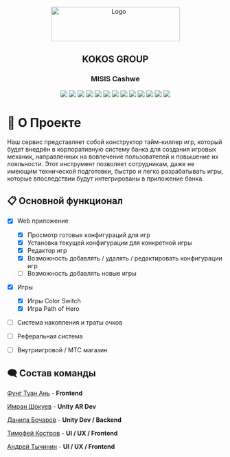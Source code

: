<br />
<div align="center">
    <img src="media/logo.svg" alt="Logo" width="300" height="80">
  <h2 align="center">KOKOS GROUP</h2>
  <h3 align="center">MISIS Cashwe</h3>
</div>

<div align="center">

<img src="https://img.shields.io/badge/c%23-%23239120.svg?style=for-the-badge&logo=csharp&logoColor=white">
<img src="https://img.shields.io/badge/python-3670A0?style=for-the-badge&logo=python&logoColor=ffdd54">
<img src="https://img.shields.io/badge/unity-%23000000.svg?style=for-the-badge&logo=unity&logoColor=white">
<img src="https://img.shields.io/badge/FastAPI-005571?style=for-the-badge&logo=fastapi">
<img src="https://img.shields.io/badge/MongoDB-%234ea94b.svg?style=for-the-badge&logo=mongodb&logoColor=white">
<img src="https://img.shields.io/badge/postgres-%23316192.svg?style=for-the-badge&logo=postgresql&logoColor=white">
<img src="https://img.shields.io/badge/WebGL-990000?logo=webgl&logoColor=white&style=for-the-badge">
<img src="https://img.shields.io/badge/figma-%23F24E1E.svg?style=for-the-badge&logo=figma&logoColor=white">
<img src="https://img.shields.io/badge/nginx-%23009639.svg?style=for-the-badge&logo=nginx&logoColor=white">
<img src="https://img.shields.io/badge/docker-%230db7ed.svg?style=for-the-badge&logo=docker&logoColor=white">
<img src="https://img.shields.io/badge/git-%23F05033.svg?style=for-the-badge&logo=git&logoColor=white">
<img src="https://img.shields.io/badge/github-%23121011.svg?style=for-the-badge&logo=github&logoColor=white">
<img src="https://img.shields.io/badge/Linux-FCC624?style=for-the-badge&logo=linux&logoColor=black">


</div>

# 🚀  О Проекте
Наш сервис представляет собой конструктор тайм-киллер игр, который будет внедрён в корпоративную систему 
банка для создания игровых механик, направленных на вовлечение пользователей и повышение их лояльности. Этот инструмент позволяет сотрудникам, 
даже не имеющим технической подготовки, быстро и легко разрабатывать игры, 
которые впоследствии будут интегрированы в приложение банка.



## 📋 Основной функционал 
- [x] Web приложение
  - [x] Просмотр готовых конфигураций для игр
  - [x] Установка текущей конфигурации для конкретной игры 
  - [x] Редактор игр
  - [x] Возможность добавлять / удалять / редактировать конфигурации игр
  - [ ] Возможность добавлять новые игры
- [x] Игры 
  - [x] Игры Color Switch
  - [x] Игра Path of Hero
- [ ] Система накопления и траты очков
- [ ] Реферальная система 
- [ ] Внутриигровой / МТС магазин


## 🗨️ Состав команды 
[Фунг Туан Ань](https://github.com/Himura-777) - **Frontend**

[Имран Шокуев](https://github.com/imka07) - **Unity AR Dev**

[Данила Бочаров](https://github.com/Klopi746) - **Unity Dev / Backend**

[Тимофей Костров](https://t.me/timkoskos) - **UI / UX / Frontend**

[Андрей Тычинин](https://t.me/timkoskos) - **UI / UX / Frontend**
